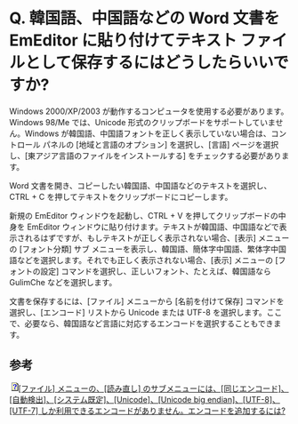 # Q. 韓国語、中国語などの Word 文書を EmEditor に貼り付けてテキスト ファイルとして保存するにはどうしたらいいですか?

Windows 2000/XP/2003 が動作するコンピュータを使用する必要があります。Windows 98/Me では、Unicode
形式のクリップボードをサポートしていません。Windows が韓国語、中国語フォントを正しく表示していない場合は、コントロール パネルの
\[地域と言語のオプション\] を選択し、\[言語\] ページを選択し、\[東アジア言語のファイルをインストールする\] をチェックする必要があります。

Word 文書を開き、コピーしたい韓国語、中国語などのテキストを選択し、CTRL + C を押してテキストをクリップボードにコピーします。

新規の EmEditor ウィンドウを起動し、CTRL + V を押してクリップボードの中身を EmEditor
ウィンドウに貼り付けます。テキストが韓国語、中国語などで表示されるはずですが、もしテキストが正しく表示されない場合、\[表示\] メニューの \[フォント分類\] サブ
メニューを表示し、韓国語、簡体字中国語、繁体字中国語などを選択します。それでも正しく表示されない場合、\[表示\] メニューの \[フォントの設定\]
コマンドを選択し、正しいフォント、たとえば、韓国語なら GulimChe などを選択します。

文書を保存するには、\[ファイル\] メニューから \[名前を付けて保存\] コマンドを選択し、\[エンコード\] リストから Unicode または UTF-8
を選択します。ここで、必要なら、韓国語など言語に対応するエンコードを選択することもできます。

## 参考

![](../../images/q.png)[\[ファイル\] メニューの、\[読み直し\] のサブメニューには、\[同じエンコード\]、\[自動検出\]、\[システム既定\]、\[Unicode\]、\[Unicode big endian\]、\[UTF-8\]、\[UTF-7\] しか利用できるエンコードがありません。エンコードを追加するには?](../customize/customize_encoding)
